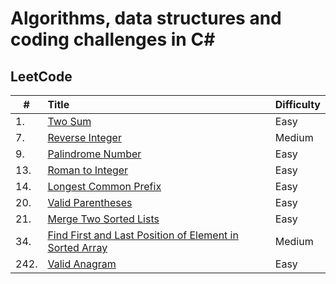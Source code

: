 # Algorithms, data structures and coding challenges in C#

## LeetCode

| #    | Title                                                                                                      | Difficulty |
|------|:-----------------------------------------------------------------------------------------------------------|------------|
| 1.   | [Two Sum](LeetCode/Challenges.LeetCode/TwoSum/)                                                            | Easy       |
| 7.   | [Reverse Integer](LeetCode/Challenges.LeetCode/ReverseInteger/)                                            | Medium     |
| 9.   | [Palindrome Number](LeetCode/Challenges.LeetCode/PalindromeNumber/)                                        | Easy       |
| 13.  | [Roman to Integer](LeetCode/Challenges.LeetCode/RomanToInteger/)                                           | Easy       |
| 14.  | [Longest Common Prefix](LeetCode/Challenges.LeetCode/LongestCommonPrefix/)                                 | Easy       |
| 20.  | [Valid Parentheses](LeetCode/Challenges.LeetCode/ValidParentheses/)                                        | Easy       |
| 21.  | [Merge Two Sorted Lists](LeetCode/Challenges.LeetCode/MergeTwoSortedLists/)                                | Easy       |
| 34.  | [Find First and Last Position of Element in Sorted Array](LeetCode/Challenges.LeetCode/FirstLastPosition/) | Medium     |
| 242. | [Valid Anagram](LeetCode/Challenges.LeetCode/ValidAnagram/)                                                | Easy       |


